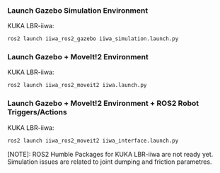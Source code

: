 ### Launch Gazebo Simulation Environment

KUKA LBR-iiwa:
```sh
ros2 launch iiwa_ros2_gazebo iiwa_simulation.launch.py
```

### Launch Gazebo + MoveIt!2 Environment

KUKA LBR-iiwa:
```sh
ros2 launch iiwa_ros2_moveit2 iiwa.launch.py
```

### Launch Gazebo + MoveIt!2 Environment + ROS2 Robot Triggers/Actions

KUKA LBR-iiwa:
```sh
ros2 launch iiwa_ros2_moveit2 iiwa_interface.launch.py
```

[NOTE]: ROS2 Humble Packages for KUKA LBR-iiwa are not ready yet.
Simulation issues are related to joint dumping and friction parametres.